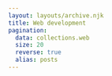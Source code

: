 ```yaml
---
layout: layouts/archive.njk
title: Web development
pagination:
  data: collections.web
  size: 20
  reverse: true
  alias: posts
---
```


